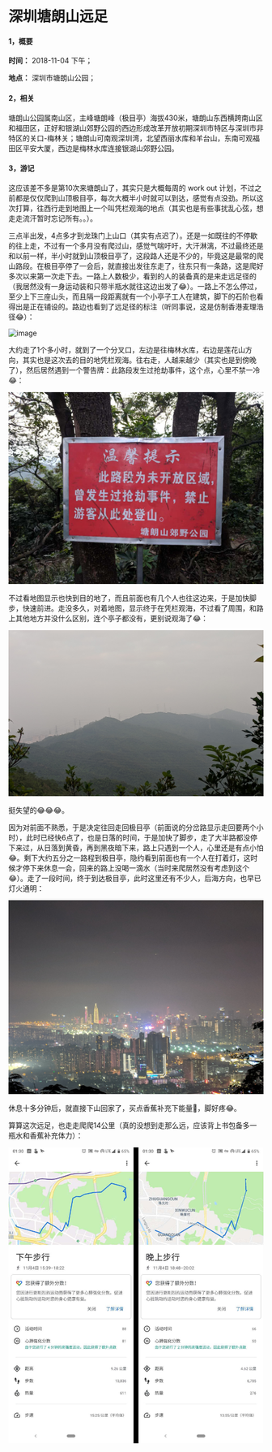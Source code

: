 # 深圳塘朗山远足

#### 1，概要

**时间：** 2018-11-04 下午；

**地点：** 深圳市塘朗山公园；

#### 2，相关

塘朗山公园属南山区，主峰塘朗峰（极目亭）海拔430米，塘朗山东西横跨南山区和福田区，正好和银湖山郊野公园的西边形成改革开放初期深圳市特区与深圳市非特区的关口-梅林关；塘朗山可南观深圳湾，北望西丽水库和羊台山，东南可观福田区平安大厦，西边是梅林水库连接银湖山郊野公园。

#### 3，游记

这应该差不多是第10次来塘朗山了，其实只是大概每周的 work out 计划，不过之前都是仅仅爬到山顶极目亭，每次大概半小时就可以到达，感觉有点没劲。所以这次打算，往西行走到地图上一个叫凭栏观海的地点（其实也是有些事扰乱心弦，想走走流汗暂时忘记所有。。）。

三点半出发，4点多才到龙珠门上山口（其实有点迟了）。还是一如既往的不停歇的往上走，不过有一个多月没有爬过山，感觉气喘吁吁，大汗淋漓，不过最终还是和以前一样，半小时就到山顶极目亭了，这段路人还是不少的，毕竟这是最常的爬山路段。在极目亭停了一会后，就直接出发往东走了，往东只有一条路，这是爬好多次以来第一次走下去。一路上人数极少，看到的人的装备真的是来走远足径的（我居然没有一身运动装和只带半瓶水就往这边出发了😂）。一路上不怎么停过，至少上下三座山头，而且隔一段距离就有一个小亭子工人在建筑，脚下的石阶也看得出是正在铺设的。路边也看到了远足径的标注（听同事说，这是仿制香港麦理浩径😂）：

![image](https://github.com/XYScience/Blog/raw/master/Life/2018/11月/深圳塘朗山远足/Photo/hiking_mark.jpg)

大约走了1个多小时，就到了一个分叉口，左边是往梅林水库，右边是莲花山方向，其实也是这次去的目的地凭栏观海。往右走，人越来越少（其实也是到傍晚了），然后居然遇到一个警告牌：此路段发生过抢劫事件，这个点，心里不禁一冷😂：

![image](https://github.com/XYScience/Blog/raw/master/Life/2018/11月/深圳塘朗山远足/Photo/warning.jpg)

不过看地图显示也快到目的地了，而且前面也有几个人也往这边来，于是加快脚步，快速前进。走没多久，对着地图，显示终于在凭栏观海，不过看了周围，和路上其他地方并没什么区别，连个亭子都没有，更别说观海了😂：

![image](https://github.com/XYScience/Blog/raw/master/Life/2018/11月/深圳塘朗山远足/Photo/凭栏观海.jpg)

挺失望的😂😂😂。

因为对前面不熟悉，于是决定往回走回极目亭（前面说的分岔路显示走回要两个小时），此时已经快6点了，也是日落的时间，于是加快了脚步，走了大半路都没停下来过，从日落到黄昏，再到黑夜暗下来，路上只遇到一个人，心里还是有点小怕😂。剩下大约五分之一路程到极目亭，隐约看到前面也有一个人在打着灯，这时候才停下来休息一会，回来的路上没喝一滴水（当时来爬居然没有考虑到这个😂）。走了一段时间，终于到达极目亭，此时这里还有不少人，后海方向，也早已灯火通明：

![image](https://github.com/XYScience/Blog/raw/master/Life/2018/11月/深圳塘朗山远足/Photo/night_scene.jpg)

休息十多分钟后，就直接下山回家了，买点香蕉补充下能量🍌，脚好疼😂。

算算这次远足，也走走爬爬14公里（真的没想到走那么远，应该背上书包备多一瓶水和香蕉补充体力）：

![image](https://github.com/XYScience/Blog/raw/master/Life/2018/11月/深圳塘朗山远足/Photo/map_path.jpg)

